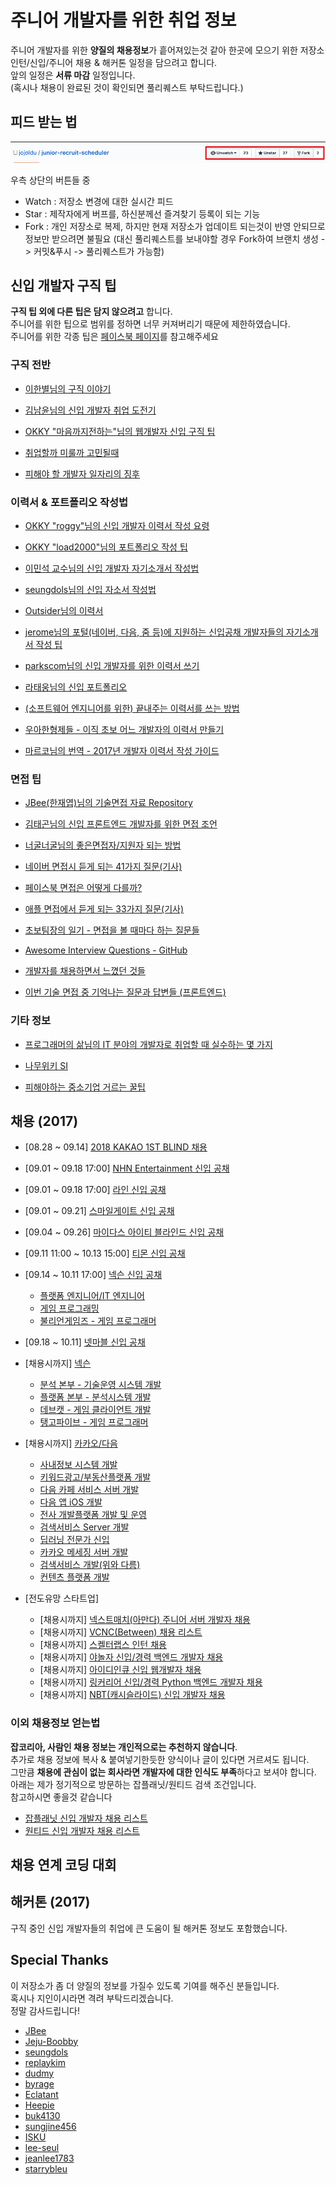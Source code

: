 # 주니어 개발자를 위한 취업 정보

주니어 개발자를 위한 **양질의 채용정보**가 흩어져있는것 같아 한곳에 모으기 위한 저장소  
인턴/신입/주니어 채용 & 해커톤 일정을 담으려고 합니다.  
앞의 일정은 **서류 마감** 일정입니다.  
(혹시나 채용이 완료된 것이 확인되면 풀리퀘스트 부탁드립니다.)  

## 피드 받는 법

![버튼설명](./images/버튼설명.png)

우측 상단의 버튼들 중

* Watch : 저장소 변경에 대한 실시간 피드
* Star : 제작자에게 버프를, 하신분께선 즐겨찾기 등록이 되는 기능
* Fork : 개인 저장소로 복제, 하지만 현재 저장소가 업데이트 되는것이 반영 안되므로 정보만 받으려면 불필요 (대신 풀리퀘스트를 보내야할 경우 Fork하여 브랜치 생성 -> 커밋&푸시 -> 풀리퀘스트가 가능함)

## 신입 개발자 구직 팁

**구직 팁 외에 다른 팁은 담지 않으려고** 합니다.  
주니어를 위한 팁으로 범위를 정하면 너무 커져버리기 때문에 제한하였습니다.  
주니어를 위한 각종 팁은 [페이스북 페이지](https://www.facebook.com/devbeginner/)를 참고해주세요

### 구직 전반

* [이한별님의 구직 이야기](http://lhb0517.tistory.com/entry/reviewofjojoldu)

* [김남윤님의 신입 개발자 취업 도전기](https://www.slideshare.net/ssuser565d51/ss-61448739)

* [OKKY "마음까지전하는"님의 웹개발자 신입 구직 팁](https://okky.kr/article/314704)

* [취업할까 미룰까 고민될때](https://brunch.co.kr/@jojoldu/1)

* [피해야 할 개발자 일자리의 징후](http://www.itworld.co.kr/news/105216)

### 이력서 & 포트폴리오 작성법

* [OKKY "roggy"님의 신입 개발자 이력서 작성 요령](https://okky.kr/article/319687)

* [OKKY "load2000"님의 포트폴리오 작성 팁](https://okky.kr/article/368504)

* [이민석 교수님의 신입 개발자 자기소개서 작성법](http://hl1itj.tistory.com/90)

* [seungdols님의 신입 자소서 작성법](https://brunch.co.kr/@seungdols/11)

* [Outsider님의 이력서](https://blog.outsider.ne.kr/1234)

* [jerome님의 포털(네이버, 다음, 줌 등)에 지원하는 신입공채 개발자들의 자기소개서 작성 팁](http://jerome75.tistory.com/2)

* [parkscom님의 신입 개발자를 위한 이력서 쓰기](http://parkscom.tistory.com/1167111262)

* [라태웅님의 신입 포트폴리오](https://okky.kr/article/397774)

* [(소프트웨어 엔지니어를 위한) 끝내주는 이력서를 쓰는 방법](http://www.haeyounglee.com/post/41769497481/how-to-write-a-killer-resume#.WVNvOnc6-V4)

* [우아한형제들 - 이직 초보 어느 개발자의 이력서 만들기](http://woowabros.github.io/experience/2017/07/17/resume.html)

* [마르코님의 번역 - 2017년 개발자 이력서 작성 가이드](https://brunch.co.kr/@imagineer/215)

### 면접 팁

* [JBee(한재엽)님의 기술면접 자료 Repository](https://github.com/JaeYeopHan/Interview_Question_for_Beginner)

* [김태곤님의 신입 프론트엔드 개발자를 위한 면접 조언](https://taegon.kim/archives/5770)

* [너굴너굴님의 좋은면접자/지원자 되는 방법](https://repo.yona.io/doortts/blog/post/292)

* [네이버 면접시 듣게 되는 41가지 질문(기사)](http://www.bloter.net/archives/245110)

* [페이스북 면접은 어떻게 다를까?](http://catlog.kr/entry/how-facebook-interview-different)

* [애플 면접에서 듣게 되는 33가지 질문(기사)](http://www.bloter.net/archives/244910)

* [초보팀장의 일기 - 면접을 볼 때마다 하는 질문들](http://blog.java2game.com/401)

* [Awesome Interview Questions - GitHub](https://github.com/MaximAbramchuck/awesome-interview-questions)

* [개발자를 채용하면서 느꼈던 것들](http://sungjk.github.io/2017/06/11/interview-guide.html)

* [이번 기술 면접 중 기억나는 질문과 답변들 (프론트엔드)](https://medium.com/@jimkimau/이번-기술-면접-중-기억나는-질문과-답변들-712daa9a2dc)

### 기타 정보

* [프로그래머의 삶님의 IT 분야의 개발자로 취업할 때 실수하는 몇 가지](http://coderlife.tistory.com/88)

* [나무위키 SI](https://namu.wiki/w/SI)

* [피해야하는 중소기업 거르는 꿀팁](http://principlesofknowledge.kr/archives/31414)

## 채용 (2017)

* [08.28 ~ 09.14] [2018 KAKAO 1ST BLIND 채용](https://programmers.co.kr/competitions/35/welcome-kakao)

* [09.01 ~ 09.18 17:00] [NHN Entertainment 신입 공채](http://recruit.nhnent.com/ent/recruitings/20000651)

* [09.01 ~ 09.18 17:00] [라인 신입 공채](http://recruit.linepluscorp.com/lineplus/career/detail/20001125?classId=&entTypeCd=&page=)

* [09.01 ~ 09.21] [스마일게이트 신입 공채](https://careers.smilegate.com/ko/recruit/recruitView.asp?idx=2297)

* [09.04 ~ 09.26] [마이다스 아이티 블라인드 신입 공채](https://midas.recruiter.co.kr/app/jobnotice/view?systemKindCode=MRS2&jobnoticeSn=307)

* [09.11 11:00 ~ 10.13 15:00] [티몬 신입 공채](http://www.ticketmonster.co.kr/deal/675562230)

* [09.14 ~ 10.11 17:00] [넥슨 신입 공채](https://career.nexon.com)
  * [플랫폼 엔지니어/IT 엔지니어](https://career.nexon.com/user/recruit/notice/noticeView?joinCorp=NX&reNo=20170284)
  * [게임 프로그래밍](https://career.nexon.com/user/recruit/notice/noticeView?joinCorp=NX&reNo=20170282)
  * [불리언게임즈 - 게임 프로그래머](https://career.nexon.com/user/recruit/notice/noticeView?joinCorp=NX&reNo=20170286)

* [09.18 ~ 10.11] [넷마블 신입 공채](https://www.netmarble.com/rem/www/notice.jsp?anno_id=1047314&page=1&annotype=new)

* [채용시까지] [넥슨](https://career.nexon.com/user/recruit/notice/noticeList)
  * [분석 본부 - 기술운영 시스템 개발](https://career.nexon.com/user/recruit/notice/noticeView?joinCorp=NX&reNo=20170274)
  * [플랫폼 본부 - 분석시스템 개발](https://career.nexon.com/user/recruit/notice/noticeView?joinCorp=NX&reNo=20170222)
  * [데브캣 - 게임 클라이언트 개발](https://career.nexon.com/user/recruit/notice/noticeView?joinCorp=NX&reNo=20170127)
  * [탱고파이브 - 게임 프로그래머](https://career.nexon.com/user/recruit/notice/noticeView?joinCorp=NX&reNo=20170217)

* [채용시까지] [카카오/다음](https://careers.kakao.com/jobs)
  * [사내정보 시스템 개발](https://careers.kakao.com/jobs/P-9336?part=TECHNOLOGY&page=1&company=KAKAO)
  * [키워드광고/부동산플랫폼 개발](https://careers.kakao.com/jobs/P-10004?part=TECHNOLOGY&page=4&company=KAKAO)
  * [다음 카페 서비스 서버 개발](https://careers.kakao.com/jobs/P-10084?part=TECHNOLOGY&page=5&company=KAKAO)
  * [다음 앱 iOS 개발](https://careers.kakao.com/jobs/P-10051?part=TECHNOLOGY&page=5&company=KAKAO)
  * [전사 개발플랫폼 개발 및 운영](https://careers.kakao.com/jobs/P-10126?part=TECHNOLOGY&searchTxt=&page=1)
  * [검색서비스 Server 개발](https://careers.kakao.com/jobs/P-10115?part=TECHNOLOGY&searchTxt=&page=1)
  * [딥러닝 전문가 신입](https://careers.kakao.com/jobs/P-9884?part=TECHNOLOGY&searchTxt=&page=8)
  * [카카오 메세징 서버 개발](https://careers.kakao.com/jobs/P-10009)
  * [검색서비스 개발(위와 다름)](https://careers.kakao.com/jobs/P-10256)
  * [컨텐츠 플랫폼 개발](https://careers.kakao.com/jobs/P-10171?part=TECHNOLOGY&searchTxt=%EC%8B%A0%EC%9E%85&page=1&employeeType=)

* [전도유망 스타트업]
  * [채용시까지] [넥스트매치(아만다) 주니어 서버 개발자 채용](https://www.wanted.co.kr/wd/3164?referer_id=23685)
  * [채용시까지] [VCNC(Between) 채용 리스트](https://www.wanted.co.kr/company/1053)
  * [채용시까지] [스켈터랩스 인턴 채용](https://www.rocketpunch.com/jobs/23269/Software-Engineer-Intern)
  * [채용시까지] [야놀자 신입/경력 백엔드 개발자 채용](https://www.jobplanet.co.kr/companies/89637/job_postings/74380/%EB%B0%B1%EC%97%94%EB%93%9C-%EC%84%9C%EB%B2%84-%EA%B0%9C%EB%B0%9C%EC%9E%90/%EC%95%BC%EB%86%80%EC%9E%90)
  * [채용시까지] [아이디인큐 신입 웹개발자 채용](https://www.wanted.co.kr/wd/4830)
  * [채용시까지] [링커리어 신입/경력 Python 백엔드 개발자 채용](https://www.rocketpunch.com/jobs/31026/%ED%95%9C%EA%B5%AD%EC%9D%98-%EB%A7%81%ED%81%AC%EB%93%9C%EC%9D%B8%EC%9D%84-%EA%BF%88%EA%BE%B8%EB%8A%94-%EB%A7%81%EC%BB%A4%EB%A6%AC%EC%96%B4-PythonDjango-%EB%B0%B1%EC%97%94%EB%93%9C-%EA%B0%9C%EB%B0%9C%EC%9E%90-%EC%B1%84%EC%9A%A9)
  * [채용시까지] [NBT(캐시슬라이드) 신입 개발자 채용](http://nbt.com/junior-developer신입개발자/)

### 이외 채용정보 얻는법

**잡코리아, 사람인 채용 정보는 개인적으로는 추천하지 않습니다**.  
추가로 채용 정보에 복사 & 붙여넣기한듯한 양식이나 글이 있다면 거르셔도 됩니다.  
그만큼 **채용에 관심이 없는 회사라면 개발자에 대한 인식도 부족**하다고 보셔야 합니다.  
아래는 제가 정기적으로 방문하는 잡플래닛/원티드 검색 조건입니다.  
참고하시면 좋을것 같습니다

* [잡플래닛 신입 개발자 채용 리스트](https://www.jobplanet.co.kr/job_postings/search?utf8=%E2%9C%93&query=&jp_show_search_result=true&jp_show_search_result_chk=true&occupation_level2_ids%5B%5D=11610&occupation_level2_ids%5B%5D=11604&occupation_level2_ids%5B%5D=11603&industry_level2_ids%5B%5D=709&industry_level2_ids%5B%5D=702&recruitment_type_ids%5B%5D=1&order_by=score&page=1)
* [원티드 신입 개발자 채용 리스트](https://www.wanted.co.kr/wdlist/518?referer_id=23685&years=0)

## 채용 연계 코딩 대회

## 해커톤 (2017)

구직 중인 신입 개발자들의 취업에 큰 도움이 될 해커톤 정보도 포함했습니다. 


## Special Thanks

이 저장소가 좀 더 양질의 정보를 가질수 있도록 기여를 해주신 분들입니다.  
혹시나 지인이시라면 격려 부탁드리겠습니다.  
정말 감사드립니다!

* [JBee](https://github.com/JaeYeopHan)
* [Jeju-Boobby](https://github.com/Jeju-Boobby)
* [seungdols](https://github.com/seungdols)
* [replaykim](https://github.com/replaykim)
* [dudmy](https://github.com/dudmy)
* [byrage](https://github.com/byrage)
* [Eclatant](https://github.com/Eclatant)
* [Heepie](https://github.com/Heepie)
* [buk4130](https://github.com/buk4130)
* [sungjine456](https://github.com/sungjine456)
* [ISKU](https://github.com/ISKU)
* [lee-seul](https://github.com/lee-seul)
* [jeanlee1783](https://github.com/jeanlee1783)
* [starrybleu](https://github.com/starrybleu)
